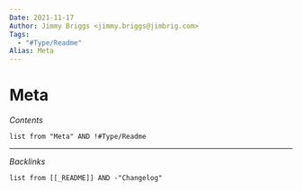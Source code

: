 ```yaml
---
Date: 2021-11-17
Author: Jimmy Briggs <jimmy.briggs@jimbrig.com>
Tags:
  - "#Type/Readme"
Alias: Meta
---
```


# Meta

*Contents*

````dataview
list from "Meta" AND !#Type/Readme
````

---

*Backlinks*

````dataview
list from [[_README]] AND -"Changelog"
````
